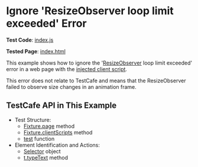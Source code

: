 # Ignore 'ResizeObserver loop limit exceeded' Error

**Test Code**: [index.js](index.js)

**Tested Page**: [index.html](index.html)

This example shows how to ignore the '[ResizeObserver](https://developer.mozilla.org/en-US/docs/Web/API/ResizeObserver) loop limit exceeded' error in a web page with the [injected client script](https://testcafe.io/documentation/402843/guides/advanced-guides/inject-client-scripts).

This error does not relate to TestCafe and means that the ResizeObserver failed to observe size changes in an animation frame.

## TestCafe API in This Example

* Test Structure:
    * [Fixture.page](https://devexpress.github.io/testcafe/documentation/reference/test-api/fixture/page.html) method
    * [Fixture.clientScripts](https://devexpress.github.io/testcafe/documentation/reference/test-api/fixture/clientscripts.html) method
    * [test](https://devexpress.github.io/testcafe/documentation/reference/test-api/global/test.html) function
* Element Identification and Actions:
    * [Selector](https://devexpress.github.io/testcafe/documentation/reference/test-api/selector/) object
    * [t.typeText](https://devexpress.github.io/testcafe/documentation/reference/test-api/testcontroller/typetext.html) method
